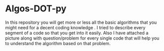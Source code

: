 # Algos-DOT-py
In this repository you will get more or less all the basic algorithms that you might need for a decent coding knowledge . I tried to describe every segment of a code so that you get into it easily. Also I have attached a picture along with question/problem for every single code that will help you to understand the algorithm  based on that problem. 
